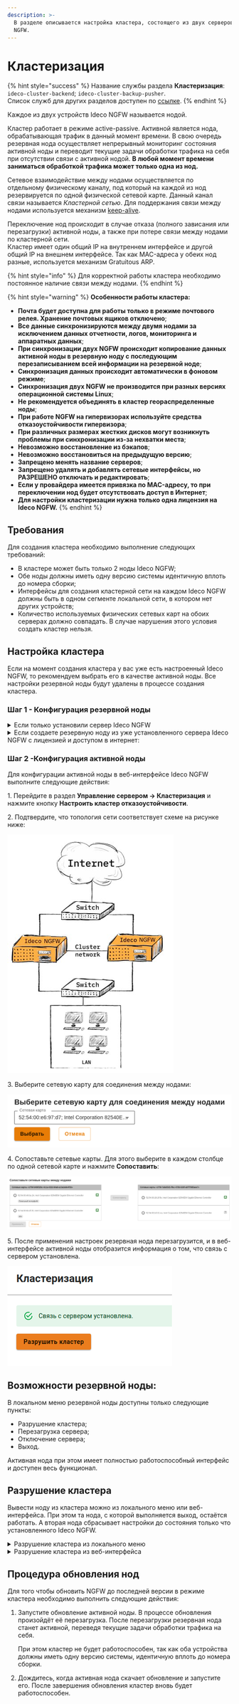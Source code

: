 ```yaml
---
description: >-
  В разделе описывается настройка кластера, состоящего из двух серверов Ideco
  NGFW.
---
```


# Кластеризация

{% hint style="success" %}
Название службы раздела **Кластеризация**: `ideco-cluster-backend`; `ideco-cluster-backup-pusher`. \
Список служб для других разделов доступен по [ссылке](terminal.md).
{% endhint %}

Каждое из двух устройств Ideco NGFW называется нодой.

Кластер работает в режиме active-passive. Активной является нода, обрабатывающая трафик в данный момент времени. В свою очередь резервная нода осуществляет непрерывный мониторинг состояния активной ноды и переводит текущие задачи обработки трафика на себя при отсутствии связи с активной нодой. **В любой момент времени заниматься обработкой трафика может только одна из нод.**

Сетевое взаимодействие между нодами осуществляется по отдельному физическому каналу, под который на каждой из нод резервируется по одной физической сетевой карте. Данный канал связи называется _Кластерной сетью_. Для поддержания связи между нодами используется механизм [keep-alive](https://ru.wikipedia.org/wiki/%D0%9F%D0%BE%D1%81%D1%82%D0%BE%D1%8F%D0%BD%D0%BD%D0%BE%D0%B5\_HTTP-%D1%81%D0%BE%D0%B5%D0%B4%D0%B8%D0%BD%D0%B5%D0%BD%D0%B8%D0%B5).

Переключение нод происходит в случае отказа (полного зависания или перезагрузки) активной ноды, а также при потере связи между нодами по кластерной сети.\
Кластер имеет один общий IP на внутреннем интерфейсе и другой общий IP на внешнем интерфейсе. Так как MAC-адреса у обеих нод разные, используется механизм Gratuitous ARP.

{% hint style="info" %}
Для корректной работы кластера необходимо постоянное наличие связи между нодами.
{% endhint %}

{% hint style="warning" %}
**Особенности работы кластера:**

* **Почта будет доступна для работы только в режиме почтового релея. Хранение почтовых ящиков отключено**;
* **Все данные синхронизируются между двумя нодами за исключением данных отчетности, логов, мониторинга и аппаратных данных**;
* **При синхронизации двух NGFW происходит копирование данных активной ноды в резервную ноду с последующим перезаписыванием всей информации на резервной ноде**;
* **Cинхронизация данных происходит автоматически в фоновом режиме**;
* **Синхронизация двух NGFW не производится при разных версиях операционной системы Linux**;
* **Не рекомендуется объединять в кластер геораспределенные ноды**;
* **При работе NGFW на гипервизорах используйте средства отказоустойчивости гипервизора**;
* **При различных размерах жестких дисков могут возникнуть проблемы при синхронизации из-за нехватки места**;
* **Невозможно восстановление из бэкапов**;
* **Невозможно восстановиться на предыдущую версию**;
* **Запрещено менять название серверов**;
* **Запрещено удалять и добавлять сетевые интерфейсы, но РАЗРЕШЕНО отключать и редактировать**;
* **Если у провайдера имеется привязка по MAC-адресу, то при переключении нод будет отсутствовать доступ в Интернет**;
* **Для настройки кластеризации нужна только одна лицензия на Ideco NGFW.**
{% endhint %}

## Требования

Для создания кластера необходимо выполнение следующих требований:

* В кластере может быть только 2 ноды Ideco NGFW;
* Обе ноды должны иметь одну версию системы идентичную вплоть до номера сборки;
* Интерфейсы для создания кластерной сети на каждом Ideco NGFW должны быть в одном сегменте локальной сети, в котором нет других устройств;
* Количество используемых физических сетевых карт на обоих серверах должно совпадать. В случае нарушения этого условия создать кластер нельзя.

## Настройка кластера

Если на момент создания кластера у вас уже есть настроенный Ideco NGFW, то рекомендуем выбрать его в качестве активной ноды. Все настройки резервной ноды будут удалены в процессе создания кластера.

### Шаг 1 - Конфигурация резервной ноды

<details>

<summary>Если только установили сервер Ideco NGFW</summary>

1\. При входе в локальное меню резервной ноды увидите следующее сообщение:

<img src="../../.gitbook/assets/cluster8.png" alt="" data-size="original">

2\. Введите *y* и нажмите Enter;

3\. Выберите сетевую карту:

<img src="../../.gitbook/assets/cluster9.png" alt="" data-size="original">

4\. Подтвердите создание кластера введя **y** и нажав **Enter**:

<img src="../../.gitbook/assets/cluster10.png" alt="" data-size="original">

5\. NGFW предложит изменить название сервера. При положительном  ответите на вопрос _Изменить название сервера?_, появится надпись с предложением ввести новое название сервера.\
Минимальное количество символов в названии - 2.\
Максимальное количество символов в названии - 62.

<img src="../../.gitbook/assets/cluster11.png" alt="" data-size="original">

После ввода нового названия, нажмите **Enter** для продолжения диалога.

6\. Появится сообщение, что процесс создания кластера запущен:

<img src="../../.gitbook/assets/cluster12.png" alt="" data-size="original">

Необходимо зайти в веб-интерфейс активной ноды и выполнить настройки (см. пункт _Конфигурация активной ноды_). Для этого выделяется 3600 секунд.

</details>

<details>

<summary>Если создаете резервную ноду из уже установленного сервера Ideco NGFW с лицензией и доступом в интернет:</summary>

1\. Перейдите в локальное меню;

2\. Выберите пункт **Создание кластера**:

<img src="../../.gitbook/assets/cluster4.png" alt="" data-size="original">

Пункты *Восстановиться на предыдущую версию* и *Создание кластера* будут отсутствовать, если кластер на ноде уже настроен

3\. Выберите свободную физическую сетевую карту для создания кластерной сети и подтвердите выбор:

<img src="../../.gitbook/assets/cluster5.png" alt="" data-size="original">

4\. Подтвердите создание кластера введя **y** и нажав **Enter**:

<img src="../../.gitbook/assets/cluster6.png" alt="" data-size="original">

5\. NGFW предложит изменить название сервера. При положительном ответите на вопрос _"Изменить название сервера?"_ появится надпись с предложением ввести новое название сервера.\
Минимальное количество символов в названии - 2.\
Максимальное количество символов в названии - 42.

<img src="../../.gitbook/assets/cluster7.png" alt="" data-size="original">

После ввода нового названия, нажмите **Enter** для продолжения диалога.

6\. Появится сообщение, что процесс создания кластера запущен.

<img src="../../.gitbook/assets/cluster12.png" alt="" data-size="original">

Необходимо зайти в веб-интерфейс активной ноды и выполнить настройки (см. пункт _Конфигурация активной ноды_). Для этого выделяется 3600 секунд.

</details>

### Шаг 2 -Конфигурация активной ноды

Для конфигурации активной ноды в веб-интерфейсе Ideco NGFW выполните следующие действия:

1\. Перейдите в раздел **Управление сервером -> Кластеризация** и нажмите кнопку **Настроить кластер отказоустойчивости**.

2\. Подтвердите, что топология сети соответствует схеме на рисунке ниже:

![](../../.gitbook/assets/cluster-topology.png)

3\. Выберите сетевую карту для соединения между нодами:

![](../../.gitbook/assets/cluster1.png)

4\. Сопоставьте сетевые карты. Для этого выберите в каждом столбце по одной сетевой карте и нажмите **Сопоставить**:

![](../../.gitbook/assets/cluster3.png)

5\. После применения настроек резервная нода перезагрузится, и в веб-интерфейсе активной ноды отобразится информация о том, что связь с сервером установлена.

![](../../.gitbook/assets/cluster-done.png)

## Возможности резервной ноды:

В локальном меню резервной ноды доступны только следующие пункты:

* Разрушение кластера;
* Перезагрузка сервера;
* Отключение сервера;
* Выход.

Активная нода при этом имеет полностью работоспособный интерфейс и доступен весь функционал.

## Разрушение кластера

Вывести ноду из кластера можно из локального меню или веб-интерфейса. При этом та нода, с которой выполняется выход, остаётся работать. А вторая нода сбрасывает настройки до состояния только что установленного Ideco NGFW.

<details>

<summary>Разрушение кластера из локального меню</summary>

1\. Выберите пункт локального меню **Разрушение кластера**;

2\. Появится предупреждающая надпись:

<img src="../../.gitbook/assets/cluster-warning-local.png" alt="" data-size="original">

3\. Введите **y** и нажмите **Enter**.

</details>

<details>

<summary>Разрушение кластера из веб-интерфейса</summary>

1\. Перейдите в раздел **Управление сервером -> Кластеризация** и нажмите кнопку **Разрушить кластер**.

2\. Появится окно с предупреждением:

<img src="../../.gitbook/assets/cluster-warning.png" alt="" data-size="original">

3\. Нажмите **ОК**.

<img src="../../.gitbook/assets/cluster-kill.png" alt="" data-size="original">

</details>

## Процедура обновления нод

Для того чтобы обновить NGFW до последней версии в режиме кластера необходимо выполнить следующие действия:

1.  Запустите обновление активной ноды. В процессе обновления произойдёт её перезагрузка. После перезагрузки резервная нода станет активной, переведя текущие задачи обработки трафика на себя.

    При этом кластер не будет работоспособен, так как оба устройства должны иметь одну версию системы, идентичную вплоть до номера сборки.
2. Дождитесь, когда активная нода скачает обновление и запустите его. После завершения обновления кластер вновь будет работоспособен.
